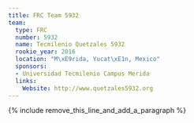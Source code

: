 ```yaml
---
title: FRC Team 5932
team:
  type: FRC
  number: 5932
  name: Tecmilenio Quetzales 5932
  rookie_year: 2016
  location: "M\xE9rida, Yucat\xE1n, Mexico"
  sponsors:
  - Universidad Tecmilenio Campus Merida
  links:
    Website: http://www.quetzales5932.org
---
```


{% include remove_this_line_and_add_a_paragraph %}